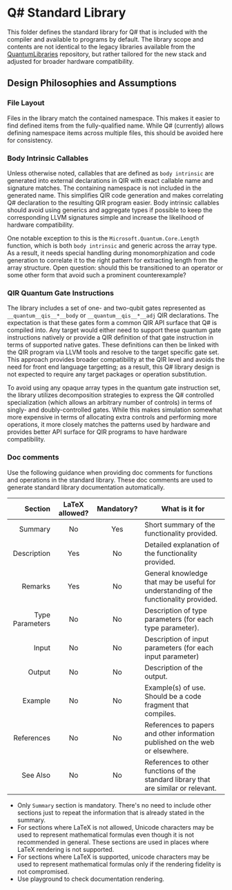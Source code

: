 # Q# Standard Library

This folder defines the standard library for Q# that is included with the compiler and available to programs by default. The library scope and contents are not identical to the legacy libraries available from the [QuantumLibraries](https://github.com/microsoft/QuantumLibraries) repository, but rather tailored for the new stack and adjusted for broader hardware compatibility.

## Design Philosophies and Assumptions

### File Layout

Files in the library match the contained namespace. This makes it easier to find defined items from the fully-qualified name. While Q# (currently) allows defining namespace items across multiple files, this should be avoided here for consistency.

### Body Intrinsic Callables

Unless otherwise noted, callables that are defined as `body intrinsic` are generated into external declarations in QIR with exact callable name and signature matches. The containing namespace is not included in the generated name. This simplifies QIR code generation and makes correlating Q# declaration to the resulting QIR program easier. Body intrinsic callables should avoid using generics and aggregate types if possible to keep the corresponding LLVM signatures simple and increase the likelihood of hardware compatibility.

One notable exception to this is the `Microsoft.Quantum.Core.Length` function, which is both `body intrinsic` and generic across the array type. As a result, it needs special handling during monomorphization and code generation to correlate it to the right pattern for extracting length from the array structure. Open question: should this be transitioned to an operator or some other form that avoid such a prominent counterexample?

### QIR Quantum Gate Instructions

The library includes a set of one- and two-qubit gates represented as `__quantum__qis__*__body` or `__quantum__qis__*__adj` QIR declarations. The expectation is that these gates form a common QIR API surface that Q# is compiled into. Any target would either need to support these quantum gate instructions natively or provide a QIR definition of that gate instruction in terms of supported native gates. These definitions can then be linked with the QIR program via LLVM tools and resolve to the target specific gate set. This approach provides broader compatibility at the QIR level and avoids the need for front end language targetting; as a result, this Q# library design is not expected to require any target packages or operation substitution.

To avoid using any opaque array types in the quantum gate instruction set, the library utilizes decomposition strategies to express the Q# controlled specialization (which allows an arbitrary number of controls) in terms of singly- and doubly-controlled gates. While this makes simulation somewhat more expensive in terms of allocating extra controls and performing more operations, it more closely matches the patterns used by hardware and provides better API surface for QIR programs to have hardware compatibility.

### Doc comments

Use the following guidance when providing doc comments for functions and operations in the standard library. These doc comments are used to generate standard library documentation automatically.

| Section        | LaTeX allowed? | Mandatory? | What is it for
|---------------:|:--------------:|:----------:|----------------
| Summary        | No             | Yes        | Short summary of the functionality provided.
| Description    | Yes            | No         | Detailed explanation of the functionality provided.
| Remarks        | Yes            | No         | General knowledge that may be useful for understanding of the functionality provided.
| Type Parameters| No             | No         | Description of type parameters (for each type parameter).
| Input          | No             | No         | Description of input parameters (for each input parameter)
| Output         | No             | No         | Description of the output.
| Example        | No             | No         | Example(s) of use. Should be a code fragment that compiles.
| References     | No             | No         | References to papers and other information published on the web or elsewhere.
| See Also       | No             | No         | References to other functions of the standard library that are similar or relevant.

* Only `Summary` section is mandatory. There's no need to include other
  sections just to repeat the information that is already stated in the summary.
* For sections where LaTeX is not allowed, Unicode characters may be used
  to represent mathematical formulas even though it is not recommended in
  general. These sections are used in places where LaTeX rendering is
  not supported.
* For sections where LaTeX is supported, unicode characters may be used to
  represent mathematical formulas only if the rendering fidelity is
  not compromised.
* Use playground to check documentation rendering.
